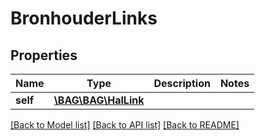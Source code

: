 # BronhouderLinks

## Properties
Name | Type | Description | Notes
------------ | ------------- | ------------- | -------------
**self** | [**\BAG\BAG\HalLink**](HalLink.md) |  | 

[[Back to Model list]](../../README.md#documentation-for-models) [[Back to API list]](../../README.md#documentation-for-api-endpoints) [[Back to README]](../../README.md)

